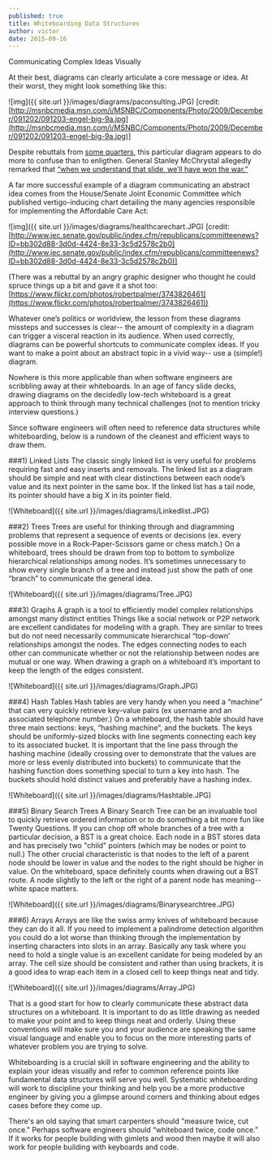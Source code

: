 ```yaml
---
published: true
title: Whiteboarding Data Structures
author: victor
date: 2015-09-16
---
```


Communicating Complex Ideas Visually 


At their best, diagrams can clearly articulate a core message or idea. At their worst, they might look something like this:

![img]({{ site.url }}/images/diagrams/paconsulting.JPG)
[credit: [http://msnbcmedia.msn.com/i/MSNBC/Components/Photo/2009/December/091202/091203-engel-big-9a.jpg](http://msnbcmedia.msn.com/i/MSNBC/Components/Photo/2009/December/091202/091203-engel-big-9a.jpg)]


Despite rebuttals from [some quarters](http://sdwise.com/2013/07/hey-new-york-times-a-causal-loop-diagram-is-not-a-powerpoint-fail/), this particular diagram appears to do more to confuse than to enligthen. General Stanley McChrystal allegedly remarked that  [“when we understand that slide, we’ll have won the war.”](http://www.nytimes.com/210/04/27/world/27powerpoint.html?_r=0)

A far more successful example of a diagram communicating an abstract idea comes from the House/Senate Joint Economic Committee which published vertigo-inducing chart detailing the many agencies responsible for implementing the Affordable Care Act:

![img]({{ site.url }}/images/diagrams/healthcarechart.JPG)
[credit: [http://www.jec.senate.gov/public/index.cfm/republicans/committeenews?ID=bb302d88-3d0d-4424-8e33-3c5d2578c2b0](http://www.jec.senate.gov/public/index.cfm/republicans/committeenews?ID=bb302d88-3d0d-4424-8e33-3c5d2578c2b0)]

(There was a rebuttal by an angry graphic designer who thought he could spruce things up a bit and gave it a shot too: [https://www.flickr.com/photos/robertpalmer/3743826461](https://www.flickr.com/photos/robertpalmer/3743826461))

Whatever one’s politics or worldview, the lesson from these diagrams missteps and successes is clear-- the amount of complexity in a diagram can trigger a visceral reaction in its audience. When used correctly, diagrams can be powerful shortcuts to communicate complex ideas. If you want to make a point about an abstract topic in a vivid way-- use a (simple!) diagram. 

Nowhere is this more applicable than when software engineers are scribbling away at their whiteboards. In an age of fancy slide decks, drawing diagrams on the decidedly low-tech whiteboard is a great approach to think through many technical challenges (not to mention tricky interview questions.) 

Since software engineers will often need to reference data structures while whiteboarding, below is a rundown of the cleanest and efficient ways to draw them.

###1) Linked Lists
The classic singly linked list is very useful for problems requiring fast and easy inserts and removals. The linked list as a diagram should be simple and neat with clear distinctions between each node’s value and its next pointer in the same box. If the linked list has a tail node, its pointer should have a big X in its pointer field.

![Whiteboard]({{ site.url }}/images/diagrams/Linkedlist.JPG)

###2) Trees
Trees are useful for thinking through and diagramming problems that represent a sequence of events or decisions (ex. every possible move in a Rock-Paper-Scissors game or chess match.) On a whiteboard, trees should be drawn from top to bottom to symbolize hierarchical relationships among nodes. It’s sometimes unnecessary to show every single branch of a tree and instead just show the path of one “branch” to communicate the general idea. 

![Whiteboard]({{ site.url }}/images/diagrams/Tree.JPG)

###3) Graphs
A graph is a tool to efficiently model complex relationships amongst many distinct entities Things like a social network or P2P network are excellent candidates for modeling with a graph. They are similar to trees but do not need necessarily communicate hierarchical “top-down’ relationships amongst the nodes. The edges connecting nodes to each other can communicate whether or not the relationship between nodes are mutual or one way. When drawing a graph on a whiteboard it’s important to keep the length of the edges consistent.

![Whiteboard]({{ site.url }}/images/diagrams/Graph.JPG)


###4) Hash Tables
Hash tables are very handy when you need a “machine” that can very quickly retrieve key-value pairs (ex username and an associated telephone number.) On a whiteboard, the hash table should have three main sections: keys, “hashing machine”, and the buckets. The keys should be uniformly-sized blocks with line segments connecting each key to its associated bucket. It is important that the line pass through the hashing machine (ideally crossing over to demonstrate that the values are more or less evenly distributed into buckets) to communicate that the hashing function does something special to turn a key into hash. The buckets should hold distinct values and preferably have a hashing index.

![Whiteboard]({{ site.url }}/images/diagrams/Hashtable.JPG)





###5) Binary Search Trees
A Binary Search Tree can be an invaluable tool to quickly retrieve ordered information or to do something a bit more fun like Twenty Questions. If you can chop off whole branches of a tree with a particular decision, a BST is a great choice. Each node in a BST stores data and has precisely two "child" pointers (which may be nodes or point to null.) The other crucial characteristic is that nodes to the left of a parent node should be lower in value and the nodes to the right should be higher in value. On the whiteboard, space definitely counts when drawing out a BST route. A node slightly to the left or the right of a parent node has meaning-- white space matters.

![Whiteboard]({{ site.url }}/images/diagrams/Binarysearchtree.JPG)


###6) Arrays
Arrays are like the swiss army knives of whiteboard because they can do it all. If you need to implement a palindrome detection algorithm you could do a lot worse than thinking through the implementation by inserting characters into slots in an array. Basically any task where you need to hold a single value is an excellent canidate for being modeled by an array. The cell size should be consistent and rather than using brackets, it is a good idea to wrap each item in a closed cell to keep things neat and tidy.

![Whiteboard]({{ site.url }}/images/diagrams/Array.JPG)


That is a good start for how to clearly communicate these abstract data structures on a whiteboard. It is important to do as little drawing as needed to make your point and to keep things neat and orderly. Using these conventions will make sure you and your audience are speaking the same visual language and enable you to focus on the more interesting parts of whatever problem you are trying to solve.

Whiteboarding is a crucial skill in software engineering and the ability to explain your ideas visually and refer to common reference points like fundamental data structures will serve you well. Systematic whiteboarding will work to discipline your thinking and help you be a more productive engineer by giving you a glimpse around corners and thinking about edges cases before they come up.

There's an old saying that smart carpenters should "measure twice, cut once." Perhaps software engineers should “whiteboard twice, code once.” If it works for people building with gimlets and wood then maybe it will also work for people building with keyboards and code.

